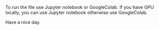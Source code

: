 To run the file use Jupyter notebook or GoogleColab.
If you have GPU locally, you can use Jupyter notebook otherwise use GoogleColab.

Have a nice day. 
